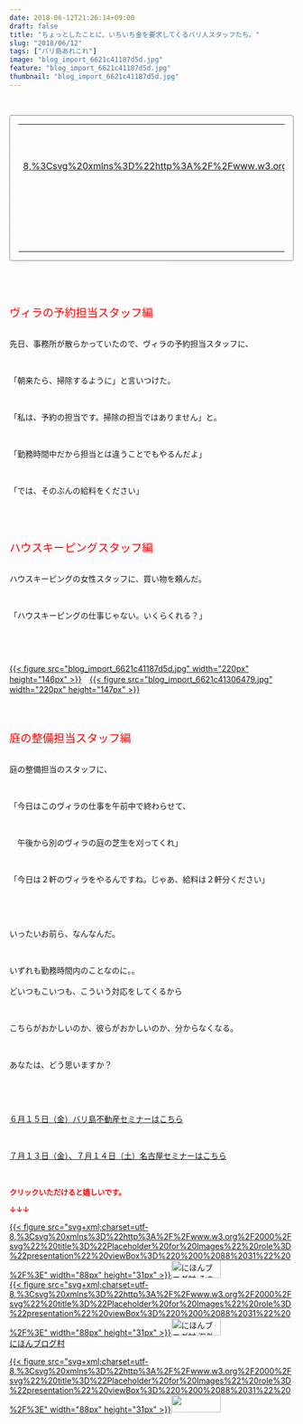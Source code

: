 ```yaml
---
date: 2018-06-12T21:26:14+09:00
draft: false
title: "ちょっとしたことに、いちいち金を要求してくるバリ人スタッフたち。"
slug: "2018/06/12"
tags: ["バリ島あれこれ"]
image: "blog_import_6621c41187d5d.jpg"
feature: "blog_import_6621c41187d5d.jpg"
thumbnail: "blog_import_6621c41187d5d.jpg"
---
```

<p> </p><div contenteditable="false" style="padding: 15px; border-radius: 4px; border: 1px dotted currentColor; border-image: none;"><table border="0" cellpadding="0" cellspacing="0" style="margin: 0px; table-layout: fixed;" width="100%">	<tbody width="100%">		<tr>			<td aligin="center" style="vertical-align: middle;" width="95"><span style="text-align: center; display: block;"><a alt0="BlogAffiliate" href="affiliate.do?affiliateId=37431427" rel="nofollow" target="_blank">{{< figure src="svg+xml;charset=utf-8,%3Csvg%20xmlns%3D%22http%3A%2F%2Fwww.w3.org%2F2000%2Fsvg%22%20title%3D%22Placeholder%20for%20Images%22%20role%3D%22presentation%22%20viewBox%3D%220%200%201%201%22%20%2F%3E"  >}}<noscript><img alt="稼げる人の常識、稼げない人の常識" border="0" data-img="affiliate" src="https://images-fe.ssl-images-amazon.com/images/I/51Ft8zEBpkL._SL160_.jpg" style="margin: 0px; vertical-align: middle; max-width: 95px;"></noscript></a></span></td>			<td style="line-height: 1.5; padding-left: 15px; vertical-align: middle;"><a alt0="BlogAffiliate" href="affiliate.do?affiliateId=37431427" rel="nofollow" target="_blank">稼げる人の常識、稼げない人の常識</a>			<div style="padding: 3px 0px;">1,200円</div>			<div style="font-size: 0.83em;">Amazon</div></td>		</tr>	</tbody></table></div><p> </p><p> </p><p><span style="font-size: 1.4em;"><span style="color: rgb(255, 0, 0);">ヴィラの予約担当スタッフ編</span></span></p><p><br/>先日、事務所が散らかっていたので、ヴィラの予約担当スタッフに、</p><p> </p><p>「朝来たら、掃除するように」と言いつけた。</p><p> </p><p>「私は、予約の担当です。掃除の担当ではありません」と。</p><p> </p><p>「勤務時間中だから担当とは違うことでもやるんだよ」</p><p> </p><p>「では、そのぶんの給料をください」</p><p> </p><p> </p><p><span style="font-size: 1.4em;"><span style="color: rgb(255, 0, 0);">ハウスキーピングスタッフ編</span></span></p><p><br/>ハウスキーピングの女性スタッフに、買い物を頼んだ。</p><p> </p><p>「ハウスキーピングの仕事じゃない。いくらくれる？」</p><p> </p><p> </p><p><a href="blog_import_6621c41187d5d.jpg">{{< figure src="blog_import_6621c41187d5d.jpg" width="220px" height="146px" >}}</a>　<a href="blog_import_6621c41306479.jpg">{{< figure src="blog_import_6621c41306479.jpg" width="220px" height="147px" >}}</a></p><p> </p><p><br/><span style="font-size: 1.4em;"><span style="color: rgb(255, 0, 0);">庭の整備担当スタッフ編</span></span></p><p><br/>庭の整備担当のスタッフに、</p><p> </p><p>「今日はこのヴィラの仕事を午前中で終わらせて、</p><p> </p><p>　午後から別のヴィラの庭の芝生を刈ってくれ」</p><p> </p><p>「今日は２軒のヴィラをやるんですね。じゃあ、給料は２軒分ください」</p><p> </p><p> </p><p>いったいお前ら、なんなんだ。</p><p> </p><p>いずれも勤務時間内のことなのに。。<br/> <br/>どいつもこいつも、こういう対応をしてくるから</p><p> </p><p>こちらがおかしいのか、彼らがおかしいのか、分からなくなる。</p><p> </p><p>あなたは、どう思いますか？</p><p> </p><p> </p><p><a href="iin.co.jp" target="_blank">６月１５日（金）バリ島不動産セミナーはこちら</a></p><p> </p><p><a href="https://ameblo.jp/baliclub/entry-12382733710.html" target="_blank">７月１３日（金）、７月１４日（土）名古屋セミナーはこちら</a></p><p> </p><p><font color="#ff0000" size="2"><strong>クリックいただけると嬉しいです。</strong></font></p><p><font color="#ff0000" size="2"><strong>↓↓↓</strong></font></p><p><a href="ranking.html?p_cid=01260127" id="&amp;blogmura_banner" target="_blank">{{< figure src="svg+xml;charset=utf-8,%3Csvg%20xmlns%3D%22http%3A%2F%2Fwww.w3.org%2F2000%2Fsvg%22%20title%3D%22Placeholder%20for%20Images%22%20role%3D%22presentation%22%20viewBox%3D%220%200%2088%2031%22%20%2F%3E" width="88px" height="31px" >}}<noscript><img alt="にほんブログ村 その他生活ブログ 不動産投資へ" border="0" height="31" src="https://img-proxy.blog-video.jp/images?url=http%3A%2F%2Flife.blogmura.com%2Fhudousantoushi%2Fimg%2Fhudousantoushi88_31.gif" width="88"></noscript></a><br/><a href="ranking.html?p_cid=01260127" target="_blank">{{< figure src="svg+xml;charset=utf-8,%3Csvg%20xmlns%3D%22http%3A%2F%2Fwww.w3.org%2F2000%2Fsvg%22%20title%3D%22Placeholder%20for%20Images%22%20role%3D%22presentation%22%20viewBox%3D%220%200%2088%2031%22%20%2F%3E" width="88px" height="31px" >}}<noscript><img alt="にほんブログ村 海外生活ブログ バリ島情報へ" border="0" height="31" src="https://img-proxy.blog-video.jp/images?url=http%3A%2F%2Foverseas.blogmura.com%2Fbali%2Fimg%2Fbali88_31.gif" width="88"></noscript></a><br/><a href="ranking.html?p_cid=01260127" target="_blank">にほんブログ村</a></p><p><a href="link.php?1804582" title="人気ブログランキングへ">{{< figure src="svg+xml;charset=utf-8,%3Csvg%20xmlns%3D%22http%3A%2F%2Fwww.w3.org%2F2000%2Fsvg%22%20title%3D%22Placeholder%20for%20Images%22%20role%3D%22presentation%22%20viewBox%3D%220%200%2088%2031%22%20%2F%3E" width="88px" height="31px" >}}<noscript><img border="0" height="31" src="https://blog.with2.net/img/banner/banner_22.gif" width="88"></noscript></a></p><p> </p>

